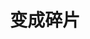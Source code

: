 ---
title: 变成碎片
tags: [Aspie, AS, ASD, 孤独症谱系, 孤独, 孤独症]
color: warning
description: 生活中那些击垮我们的小事
external_url: http://mp.weixin.qq.com/s?__biz=MzIyMzgyMjY5NQ==&amp;mid=2247484053&amp;idx=1&amp;sn=f392d5826632961df25690d1d235e480&amp;chksm=e819149ddf6e9d8be2703835ae50348816351fda9e07c926a893a57c2e78be7b6ee0ed07c2ea&amp;scene=27#wechat_redirect
---